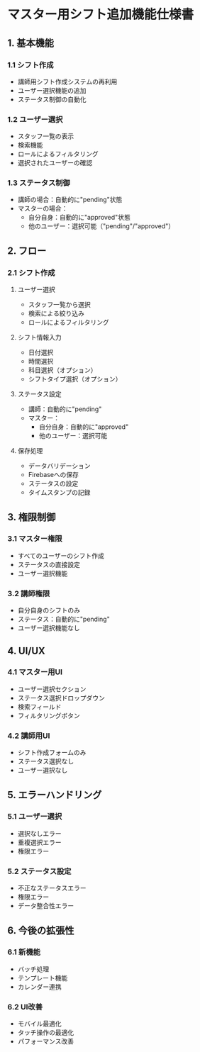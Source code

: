 # マスター用シフト追加機能仕様書

## 1. 基本機能

### 1.1 シフト作成
- 講師用シフト作成システムの再利用
- ユーザー選択機能の追加
- ステータス制御の自動化

### 1.2 ユーザー選択
- スタッフ一覧の表示
- 検索機能
- ロールによるフィルタリング
- 選択されたユーザーの確認

### 1.3 ステータス制御
- 講師の場合：自動的に"pending"状態
- マスターの場合：
  - 自分自身：自動的に"approved"状態
  - 他のユーザー：選択可能（"pending"/"approved"）

## 2. フロー

### 2.1 シフト作成
1. ユーザー選択
   - スタッフ一覧から選択
   - 検索による絞り込み
   - ロールによるフィルタリング

2. シフト情報入力
   - 日付選択
   - 時間選択
   - 科目選択（オプション）
   - シフトタイプ選択（オプション）

3. ステータス設定
   - 講師：自動的に"pending"
   - マスター：
     - 自分自身：自動的に"approved"
     - 他のユーザー：選択可能

4. 保存処理
   - データバリデーション
   - Firebaseへの保存
   - ステータスの設定
   - タイムスタンプの記録

## 3. 権限制御

### 3.1 マスター権限
- すべてのユーザーのシフト作成
- ステータスの直接設定
- ユーザー選択機能

### 3.2 講師権限
- 自分自身のシフトのみ
- ステータス：自動的に"pending"
- ユーザー選択機能なし

## 4. UI/UX

### 4.1 マスター用UI
- ユーザー選択セクション
- ステータス選択ドロップダウン
- 検索フィールド
- フィルタリングボタン

### 4.2 講師用UI
- シフト作成フォームのみ
- ステータス選択なし
- ユーザー選択なし

## 5. エラーハンドリング

### 5.1 ユーザー選択
- 選択なしエラー
- 重複選択エラー
- 権限エラー

### 5.2 ステータス設定
- 不正なステータスエラー
- 権限エラー
- データ整合性エラー

## 6. 今後の拡張性

### 6.1 新機能
- バッチ処理
- テンプレート機能
- カレンダー連携

### 6.2 UI改善
- モバイル最適化
- タッチ操作の最適化
- パフォーマンス改善
